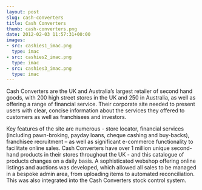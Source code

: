 ```yaml
---
layout: post
slug: cash-converters
title: Cash Converters
thumb: cash-converters.png
date: 2012-02-03 11:57:31+00:00
images:
- src: cashies1_imac.png
  type: imac
- src: cashies2_imac.png
  type: imac
- src: cashies3_imac.png
  type: imac
---
```


Cash Converters are the UK and Australia’s largest retailer of second hand goods, with 200 high street stores in the UK and 250 in Australia, as well as offering a range of financial service. Their corporate site needed to present users with clear, concise information about the services they offered to customers as well as franchisees and investors. 

Key features of the site are numerous - store locator, financial services (including pawn-broking, payday loans, cheque cashing and buy-backs), franchisee recruitment – as well as significant e-commerce functionality to facilitate online sales. Cash Converters have over 1 million unique second-hand products in their stores throughout the UK - and this catalogue of products changes on a daily basis. A sophisticated webshop offering online listings and auctions was developed, which allowed all sales to be managed in a bespoke admin area, from uploading items to automated reconciliation. This was also integrated into the Cash Converters stock control system.